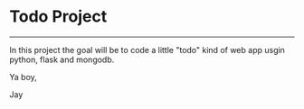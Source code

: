 # Todo Project
---

In this project the goal will be to code a little "todo" kind of web app usgin python, flask and mongodb.

Ya boy,

Jay


